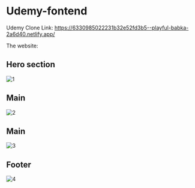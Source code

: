 # Udemy-fontend
Udemy Clone Link:
https://6330985022231b32e52fd3b5--playful-babka-2a6d40.netlify.app/


The website:
## Hero section
![1](https://user-images.githubusercontent.com/106437503/192158552-d7867bf8-3e28-4116-92ec-5602cf4d69ec.png)

## Main
![2](https://user-images.githubusercontent.com/106437503/192158672-2dc6da88-bdc8-47ad-b670-96b8cdcd2ecf.png)

## Main
![3](https://user-images.githubusercontent.com/106437503/192158673-491a504f-c6c0-4117-b5d7-7e8d0b0998d0.png)

## Footer
![4](https://user-images.githubusercontent.com/106437503/192158678-4a6febe0-1988-4123-8fd7-6bce852a7f53.png)
